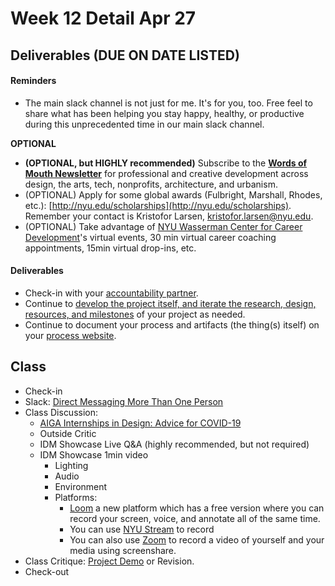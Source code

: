 # Week 12 Detail Apr 27

## Deliverables \(DUE ON DATE LISTED\)

#### Reminders

* The main slack channel is not just for me. It's for you, too. Free feel to share what has been helping you stay happy, healthy, or productive during this unprecedented time in our main slack channel. 

**OPTIONAL**

* **\(OPTIONAL, but HIGHLY recommended\)** Subscribe to the [**Words of Mouth Newsletter**](http://www.wordsofmouth.org/) for professional and creative development across design, the arts, tech, nonprofits, architecture, and urbanism.
* \(OPTIONAL\) Apply for some global awards \(Fulbright, Marshall, Rhodes, etc.\): [http://nyu.edu/scholarships](http://nyu.edu/scholarships). Remember your contact is Kristofor Larsen, kristofor.larsen@nyu.edu.
* \(OPTIONAL\) Take advantage of [NYU Wasserman Center for Career Development](https://www.nyu.edu/students/student-information-and-resources/career-development-and-jobs.html?__s=pvit1odzgzycp3tif89s)'s virtual events, 30 min virtual career coaching appointments, 15min virtual drop-ins, etc.

#### **Deliverables**

* Check-in with your [accountability partner](../assignments/accountability_partner.md).
* Continue to [develop the project itself, and iterate the research, design, resources, and milestones](../project_plan/) of your project as needed.
* Continue to document your process and artifacts \(the thing\(s\) itself\) on your [process website](../pre-work/website.md).

## Class

* Check-in
* Slack: [Direct Messaging More Than One Person](https://slack.com/help/articles/212281468-What-is-a-direct-message)
* Class Discussion:
  * [AIGA Internships in Design: Advice for COVID-19](https://slack-redir.net/link?url=https%3A%2F%2Fwww.aiga.org%2Faiga%2Fcontent%2Ftools-and-resources%2Fcommitment-to-community%2Finternships-in-design-advice-for-covid-19%2F)
  * Outside Critic
  * IDM Showcase Live Q&A \(highly recommended, but not required\)
  * IDM Showcase 1min video
    * Lighting
    * Audio
    * Environment
    * Platforms: 
      * [Loom](https://www.loom.com/) a new platform which has a free version where you can record your screen, voice, and annotate all of the same time.
      * You can use [NYU Stream](https://slack-redir.net/link?url=https%3A%2F%2Fwww.nyu.edu%2Flife%2Finformation-technology%2Finstructional-technology-support%2Fvideo-and-media-creation-presentation%2Fnyu-stream.html) to record
      * You can also use [Zoom](https://slack-redir.net/link?url=https%3A%2F%2Fwww.nyu.edu%2Flife%2Finformation-technology%2Fcommunication-and-conferencing%2Fmeetings-chat-conferencing%2Fnyu-zoom.html) to record a video of yourself and your media using screenshare.
* Class Critique: [Project Demo](../critiques-demos-presentations-and-exhibition/project_demo.md) or Revision. 
* Check-out

